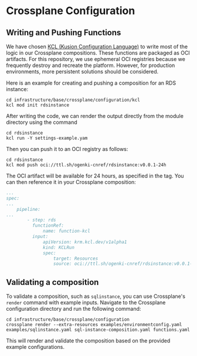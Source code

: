 # Crossplane Configuration

## Writing and Pushing Functions

We have chosen [KCL (Kusion Configuration Language)](https://github.com/crossplane-contrib/function-kcl) to write most of the logic in our Crossplane compositions. These functions are packaged as OCI artifacts. For this repository, we use ephemeral OCI registries because we frequently destroy and recreate the platform. However, for production environments, more persistent solutions should be considered.

Here is an example for creating and pushing a composition for an RDS instance:

```console
cd infrastructure/base/crossplane/configuration/kcl
kcl mod init rdsinstance
```

After writing the code, we can render the output directly from the module directory using the command

```console
cd rdsinstance
kcl run -Y settings-example.yam
```

Then you can push it to an OCI registry as follows:

```console
cd rdsinstance
kcl mod push oci://ttl.sh/ogenki-cnref/rdsinstance:v0.0.1-24h
```

The OCI artifact will be available for 24 hours, as specified in the tag. You can then reference it in your Crossplane composition:

```yaml
...
spec:
...
    pipeline:
...
        - step: rds
          functionRef:
              name: function-kcl
          input:
              apiVersion: krm.kcl.dev/v1alpha1
              kind: KCLRun
              spec:
                  target: Resources
                  source: oci://ttl.sh/ogenki-cnref/rdsinstance:v0.0.1-24h
```

## Validating a composition

To validate a composition, such as `sqlinstance`, you can use Crossplane's `render` command with example inputs. Navigate to the Crossplane configuration directory and run the following command:

```console
cd infrastructure/base/crossplane/configuration
crossplane render --extra-resources examples/environmentconfig.yaml examples/sqlinstance.yaml sql-instance-composition.yaml functions.yaml
```

This will render and validate the composition based on the provided example configurations.

